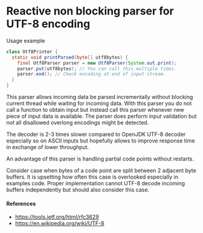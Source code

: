# Reactive non blocking parser for UTF-8 encoding

Usage example 
```java
class Utf8Printer {
  static void printParsed(byte[] utf8bytes) {
    final Utf8Parser parser = new Utf8Parser(System.out.print);
    parser.put(utf8bytes); // You can call this multiple times.
    parser.end(); // Check encoding at end of input stream.
  }
}
```

This parser allows incoming data be parsed incrementally without blocking current thread 
while waiting for incoming data.
With this parser you do not call a function to obtain input but instead call this parser
whenever new piece of input data is available.
The parser does perform input validation but not all disallowed overlong encodings 
might be detected.

The decoder is 2-3 times slower compared to OpenJDK UTF-8 decoder especially so on ASCII inputs
but hopefully allows to improve response time in exchange of lower throughput.

An advantage of this parser is handling partial code points without restarts.

Consider case when bytes of a code point are split between 2 adjacent byte buffers.
It is upsetting how often this case is overlooked especially in examples code.
Proper implementation cannot UTF-8 decode incoming buffers independently but should 
also consider this case. 

#### References

* https://tools.ietf.org/html/rfc3629
* https://en.wikipedia.org/wiki/UTF-8
